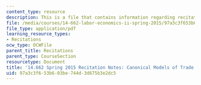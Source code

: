 ```yaml
---
content_type: resource
description: This is a file that contains information regarding recitation 4.
file: /media/courses/14-662-labor-economics-ii-spring-2015/97a3c3f653b603be744d3d675b3e2dc5_MIT14_662S15_Recitation4.pdf
file_type: application/pdf
learning_resource_types:
- Recitations
ocw_type: OCWFile
parent_title: Recitations
parent_type: CourseSection
resourcetype: Document
title: '14.662 Spring 2015 Recitation Notes: Canonical Models of Trade and Technology'
uid: 97a3c3f6-53b6-03be-744d-3d675b3e2dc5
---
```

